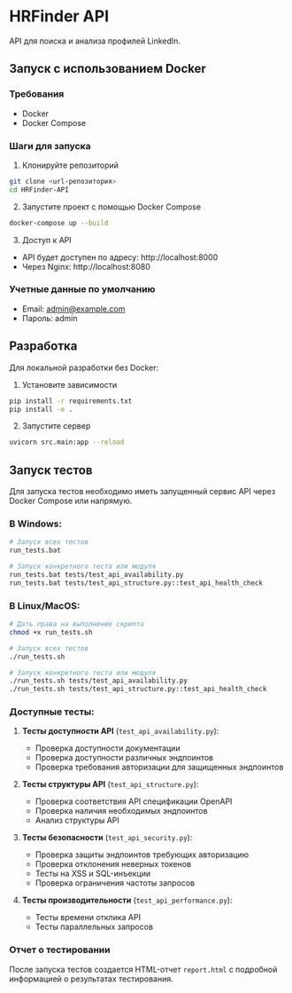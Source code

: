 # HRFinder API

API для поиска и анализа профилей LinkedIn.

## Запуск с использованием Docker

### Требования
- Docker
- Docker Compose

### Шаги для запуска

1. Клонируйте репозиторий
```bash
git clone <url-репозитория>
cd HRFinder-API
```

2. Запустите проект с помощью Docker Compose
```bash
docker-compose up --build
```

3. Доступ к API
- API будет доступен по адресу: http://localhost:8000
- Через Nginx: http://localhost:8080

### Учетные данные по умолчанию
- Email: admin@example.com
- Пароль: admin

## Разработка

Для локальной разработки без Docker:

1. Установите зависимости
```bash
pip install -r requirements.txt
pip install -e .
```

2. Запустите сервер
```bash
uvicorn src.main:app --reload
```

## Запуск тестов

Для запуска тестов необходимо иметь запущенный сервис API через Docker Compose или напрямую.

### В Windows:
```bash
# Запуск всех тестов
run_tests.bat

# Запуск конкретного теста или модуля
run_tests.bat tests/test_api_availability.py
run_tests.bat tests/test_api_structure.py::test_api_health_check
```

### В Linux/MacOS:
```bash
# Дать права на выполнение скрипта
chmod +x run_tests.sh

# Запуск всех тестов
./run_tests.sh

# Запуск конкретного теста или модуля
./run_tests.sh tests/test_api_availability.py
./run_tests.sh tests/test_api_structure.py::test_api_health_check
```

### Доступные тесты:

1. **Тесты доступности API** (`test_api_availability.py`):
   - Проверка доступности документации
   - Проверка доступности различных эндпоинтов
   - Проверка требования авторизации для защищенных эндпоинтов

2. **Тесты структуры API** (`test_api_structure.py`):
   - Проверка соответствия API спецификации OpenAPI
   - Проверка наличия необходимых эндпоинтов
   - Анализ структуры API

3. **Тесты безопасности** (`test_api_security.py`):
   - Проверка защиты эндпоинтов требующих авторизацию
   - Проверка отклонения неверных токенов
   - Тесты на XSS и SQL-инъекции
   - Проверка ограничения частоты запросов

4. **Тесты производительности** (`test_api_performance.py`):
   - Тесты времени отклика API
   - Тесты параллельных запросов

### Отчет о тестировании

После запуска тестов создается HTML-отчет `report.html` с подробной информацией о результатах тестирования. 